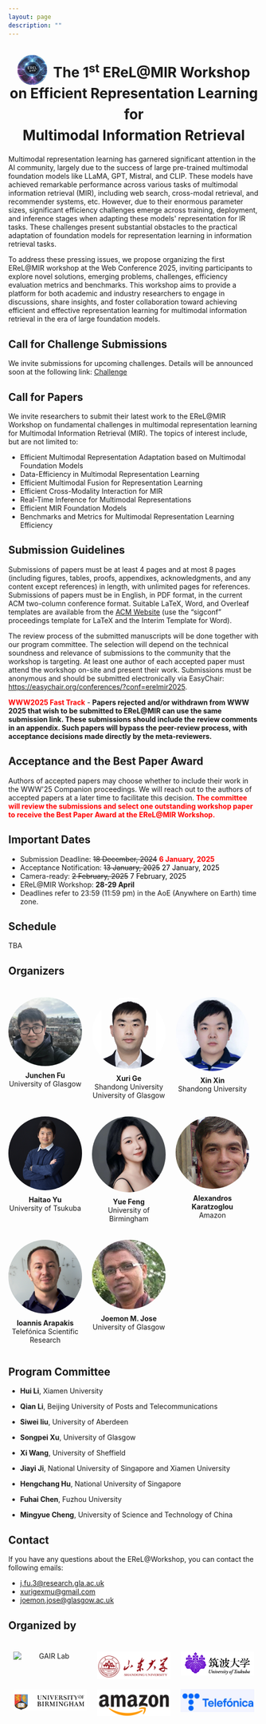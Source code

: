 ```yaml
---
layout: page
description: ""
---
```


<!-- ## <a name='Overview' style="color: inherit; text-decoration: none; text-align: center;"> The 1<sup>st</sup> EReL@MIR Workshop on Efficient Representation Learning for Multimodal Information Retrieval</a>  -->
<h1 style="text-align: center; font-size: 28px; color: inherit; line-height: 1.5;">
    <span style="display: inline-flex; align-items: center; white-space: nowrap;">
        <img src="img/erelmire.jpg" alt="EReL Logo"
             style="width: 60px; height: 60px; border-radius: 50%; margin-top:-20px; margin-right: 5px; position: relative; top: 15px;">
    </span>
    The 1<sup>st</sup> EReL@MIR Workshop on Efficient Representation Learning for <br> Multimodal Information Retrieval
</h1>



Multimodal representation learning has garnered significant attention in the AI community, largely due to the success of large pre-trained multimodal foundation models like LLaMA, GPT, Mistral, and CLIP. These models have achieved remarkable performance across various tasks of multimodal information retrieval (MIR), including web search, cross-modal retrieval, and recommender systems, etc. However, due to their enormous parameter sizes, significant efficiency challenges emerge across training, deployment, and inference stages when adapting these models' representation for IR tasks. These challenges present substantial obstacles to the practical adaptation of foundation models for representation learning in information retrieval tasks.

To address these pressing issues, we propose organizing the first EReL@MIR workshop at the Web Conference 2025, inviting participants to explore novel solutions, emerging problems, challenges, efficiency evaluation metrics and benchmarks. This workshop aims to provide a platform for both academic and industry researchers to engage in discussions, share insights, and foster collaboration toward achieving efficient and effective representation learning for multimodal information retrieval in the era of large foundation models. 

## <a name='Call for Challenge Submissions' style="color: inherit; text-decoration: none;text-align: center;"> Call for Challenge Submissions </a> 

We invite submissions for upcoming challenges. Details will be announced soon at the following link:
<a href="/challenge/">Challenge</a>


## <a name='Call for Papers' style="color: inherit; text-decoration: none;text-align: center;"> Call for Papers </a> 
We invite researchers to submit their latest work to the EReL@MIR Workshop on fundamental challenges in multimodal representation learning for Multimodal Information Retrieval (MIR). The topics of interest include, but are not limited to:
- Efficient Multimodal Representation Adaptation based on Multimodal Foundation Models
- Data-Efficiency in Multimodal Representation Learning
- Efficient Multimodal Fusion for Representation Learning
- Efficient Cross-Modality Interaction for MIR
- Real-Time Inference for Multimodal Representations
- Efficient MIR Foundation Models
- Benchmarks and Metrics for Multimodal Representation Learning Efficiency

## Submission Guidelines
Submissions of papers must be at least 4 pages and at most 8 pages (including figures, tables, proofs, appendixes, acknowledgments, and any content except references) in length, with unlimited pages for references. Submissions of papers must be in English, in PDF format, in the current ACM two-column conference format. Suitable LaTeX, Word, and Overleaf templates are available from the [ACM Website](https://www.acm.org/publications/proceedings-template) (use the “sigconf” proceedings template for LaTeX and the Interim Template for Word).

<!-- All submissions of papers must be original and have not been published or accepted elsewhere or simultaneously submitted to another journal or conference.-->
 The review process of the submitted manuscripts will be done together with our program committee. The selection will depend on the technical soundness and relevance of submissions to the community that the workshop is targeting. At least one author of each accepted paper must attend the workshop on-site and present their work. Submissions must be anonymous and should be submitted electronically via EasyChair: <https://easychair.org/conferences/?conf=erelmir2025>.

  <span style="color:red"><b>WWW2025 Fast Track</b></span> - <b>Papers rejected and/or withdrawn from WWW 2025 that wish to be submitted to EReL@MIR can use the same submission link. These submissions should include the review comments in an appendix. Such papers will bypass the peer-review process, with acceptance decisions made directly by the meta-reviewers.</b>


  

## Acceptance and the Best Paper Award

Authors of accepted papers may choose whether to include their work in the WWW'25 Companion proceedings. We will reach out to the authors of accepted papers at a later time to facilitate this decision. <span style="color:red"><b>The committee will review the submissions and select one outstanding workshop paper to receive the Best Paper Award at the EReL@MIR Workshop.</b></span>




## <a name='Important Dates' style="color: inherit; text-decoration: none; text-align: center;"> Important Dates </a>
- Submission Deadline: ~~18 December, 2024~~ <span style="color:red;"><b>6 January, 2025</b></span>
- Acceptance Notification: ~~13 January, 2025~~ <span style="color:black;">27 January, 2025</span>
- Camera-ready: ~~2 February, 2025~~ <span style="color:black;">7 February, 2025</span>
- EReL@MIR Workshop: **28-29 April**
- Deadlines refer to 23:59 (11:59 pm) in the AoE (Anywhere on Earth) time zone.

## <a name='Schedule' style="color: inherit; text-decoration: none; text-align: center;"> Schedule </a>
TBA


## <a name='Organizers' style="color: inherit; text-decoration: none;"> Organizers </a>

<div class="organizers-container">
  <!-- 第一行 (5 人) -->
  <div class="organizer">
    <a href="https://junchen-fu.github.io/" target="_blank">
      <img src="img/organizers/junchen-fu.jpg" alt="Junchen Fu">
      <p><b>Junchen Fu</b><br>University of Glasgow</p>
    </a>
  </div>
  
  <div class="organizer">
    <a href="https://xurige1995.github.io/" target="_blank">
      <img src="img/organizers/gexuri2.png" alt="Xuri Ge">
      <p><b>Xuri Ge</b><br>Shandong University<br>University of Glasgow</p>
    </a>
  </div>
  
  <div class="organizer">
    <a href="https://xinxin-me.github.io/" target="_blank">
      <img src="img/organizers/xinxin.png" alt="Xin Xin">
      <p><b>Xin Xin</b><br>Shandong University</p>
    </a>
  </div>
  
  <div class="organizer">
    <a href="https://ii-research-yu.github.io/" target="_blank">
      <img src="img/organizers/haitao-yu.png" alt="Haitao Yu">
      <p><b>Haitao Yu</b><br>University of Tsukuba</p>
    </a>
  </div>
  
  <div class="organizer">
    <a href="https://fengyue-leah.github.io/" target="_blank">
      <img src="img/organizers/fengyue.jpg" alt="Yue Feng">
      <p><b>Yue Feng</b><br>University of Birmingham</p>
    </a>
  </div>

  <!-- 第二行 (3 人) -->
  <div class="organizer">
    <a href="https://alexiskz.wordpress.com/" target="_blank">
      <img src="img/organizers/alex.png" alt="Alexandros Karatzoglou">
      <p><b>Alexandros Karatzoglou</b><br>Amazon</p>
    </a>
  </div>
  
  <div class="organizer">
    <a href="https://iarapakis.github.io/" target="_blank">
      <img src="img/organizers/ioannis2.png" alt="Ioannis Arapakis">
      <p><b>Ioannis Arapakis</b><br>Telefónica Scientific Research</p>
    </a>
  </div>
  
  <div class="organizer">
    <a href="https://www.dcs.gla.ac.uk/~jj/" target="_blank">
      <img src="img/organizers/joemon.png" alt="Joemon M. Jose">
      <p><b>Joemon M. Jose</b><br>University of Glasgow</p>
    </a>
  </div>
</div>

<style>
.organizers-container {
  display: flex;
  flex-wrap: wrap;
  gap: 20px;
  margin-top:40px;
  justify-content: start;
}

.organizer {
  flex: 1 1 calc(25% - 20px);
  max-width: calc(25% - 20px);
  text-align: center;
  box-sizing: border-box;
}

.organizer img {
  width: 100%;
  max-width: 150px; /* 限制头像最大宽度为150px */
  height: auto;
  border-radius: 50%;
  display: block;
  margin: 0 auto; /* 居中显示 */
}

.organizer a {
  text-decoration: none;
  color: inherit;
}

.organizer p {
  margin-top: 10px;
}

/* 在大屏幕上，每行显示4个头像 */
@media (min-width: 1025px) {
  .organizer {
    flex: 1 1 calc(25% - 20px);
    max-width: calc(25% - 20px);
  }
}

/* 中等屏幕，每行显示3个头像 */
@media (max-width: 1024px) {
  .organizer {
    flex: 1 1 calc(33.33% - 20px);
    max-width: calc(33.33% - 20px);
  }
}

/* 小屏幕，每行显示2个头像 */
@media (max-width: 768px) {
  .organizer {
    flex: 1 1 calc(50% - 20px);
    max-width: calc(50% - 20px);
  }
}

/* 超小屏幕，每行显示1个头像，并缩小头像尺寸 */
@media (max-width: 480px) {
  .organizer {
    flex: 1 1 calc(100% - 20px);
    max-width: calc(100% - 20px);
  }
  
  .organizer img {
    max-width: 80px; /* 在超小屏幕上，将头像最大宽度限制为80px */
  }
}

</style>



<!-- ## <a name='Organizers' style="color: inherit; text-decoration: none;"> Organizers </a>
- **Junchen Fu**, University of Glasgow, j.fu.3@research.gla.ac.uk

- **Xuri Ge**, Shandong University, xurigexmu@gmail.com

- **Xin Xin**, Shandong University, xinxin@sdu.edu.cn

- **Haitao Yu**, University of Tsukuba, yuhaitao@slis.tsukuba.ac.jp

- **Yue Feng**, University of Birmingham, y.feng.6@bham.ac.uk

- **Alexandros Karatzoglou**, Amazon, alexandros.karatzoglou@gmail.com

- **Ioannis Arapakis**, Telefónica Scientific Research, arapakis.ioannis@gmail.com

- **Joemon M. Jose**, University of Glasgow, joemon.jose@glasgow.ac.uk -->



## <a name='Program Committee' style="color: inherit; text-decoration: none;"> Program Committee</a>
- **Hui Li**, Xiamen University

- **Qian Li**, Beijing University of Posts and Telecommunications

- **Siwei liu**, University of Aberdeen

- **Songpei Xu**, University of Glasgow

- **Xi Wang**, University of Sheffield

- **Jiayi Ji**, National University of Singapore and Xiamen University

- **Hengchang Hu**, National University of Singapore

- **Fuhai Chen**, Fuzhou University

- **Mingyue Cheng**, University of Science and Technology of China

## <a name='Contact' style="color: inherit; text-decoration: none;"> Contact</a>
If you have any questions about the EReL@Workshop, you can contact the following emails:
<ul>
  <li>
    <a href="mailto:j.fu.3@research.gla.ac.uk">j.fu.3@research.gla.ac.uk</a>
  </li>
  <li>
    <a href="mailto:xurigexmu@gmail.com">xurigexmu@gmail.com</a>
  </li>
  <li>
    <a href="mailto:joemon.jose@glasgow.ac.uk">joemon.jose@glasgow.ac.uk</a>
  </li>
</ul>


## <a name='Organization' style="color: inherit; text-decoration: none;"> Organized by </a>

<div class="organization-container">
  <!-- 第一行 (5 人) -->
  <div class="organization">
    <a href="https://gair-lab.github.io/" target="_blank">
      <img src="img/organization/gair_lab.png" alt="GAIR Lab">
    </a>
  </div>
  
  <div class="organization">
    <a href="https://www.en.sdu.edu.cn/" target="_blank">
      <img src="img/organization/shandong University.png" alt="Shandong University">
    </a>
  </div>
  
  <div class="organization">
    <a href="https://www.tsukuba.ac.jp/en/" target="_blank">
      <img src="img/organization/University-Tsukuba-Logo.png" alt="Haitao Yu">
    </a>
  </div>
  
  <div class="organization">
    <a href="https://www.birmingham.ac.uk/" target="_blank">
      <img src="img/organization/UofB.png" alt="University of Birmingham">
    </a>
  </div>

  <!-- 第二行 (3 人) -->
  <div class="organization">
    <a href="https://www.amazon.science/" target="_blank">
      <img src="img/organization/Amazon.png" alt="Amazon">
    </a>
  </div>
  
  <div class="organization">
    <a href="https://hub.telefonica.com/en/research" target="_blank">
      <img src="img/organization/telefonica-logo.jpg" alt="Telefonica">
    </a>
  </div>
</div>

<style>
.organization-container {
  display: flex;
  flex-wrap: wrap;
  gap: 20px;
  margin-top: 40px;
  margin-bottom: 40px;
  justify-content: center; /* 将子元素居中对齐 */
}

.organization {
  flex: 1 1 calc(25% - 20px);
  max-width: calc(25% - 20px);
  text-align: center;
  box-sizing: border-box;
}

.organization img {
  width: 100%;
  max-width: 250px; /* 限制头像最大宽度为150px */
  height: auto;
  display: block;
  margin: 0 auto; /* 图片自身居中 */
}

.organization a {
  text-decoration: none;
  color: inherit;
}

.organization p {
  margin-top: 10px;
}

/* 在大屏幕上，每行显示4个头像 */
@media (min-width: 1025px) {
  .organization {
    flex: 1 1 calc(33% - 20px);
    max-width: calc(33% - 20px);
  }
}

/* 中等屏幕，每行显示3个头像 */
@media (max-width: 1024px) {
  .organization {
    flex: 1 1 calc(33.33% - 20px);
    max-width: calc(33.33% - 20px);
  }
}

/* 小屏幕，每行显示2个头像 */
@media (max-width: 768px) {
  .organization {
    flex: 1 1 calc(50% - 20px);
    max-width: calc(50% - 20px);
  }
}

/* 超小屏幕，每行显示1个头像，并缩小头像尺寸 */
@media (max-width: 480px) {
  .organization {
    flex: 1 1 calc(100% - 20px);
    max-width: calc(100% - 20px);
  }
  
  .organization img {
    max-width: 80px; /* 在超小屏幕上，将头像最大宽度限制为80px */
  }
}
</style>

